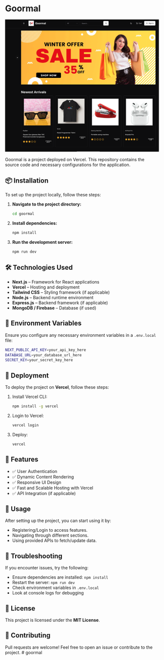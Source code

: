 # Goormal

![Goormal Preview](public/images/goormal.png)

Goormal is a project deployed on Vercel. This repository contains the source code and necessary configurations for the application.

## 📦 Installation

To set up the project locally, follow these steps:

1. **Navigate to the project directory:**
   ```sh
   cd goormal
   ```
2. **Install dependencies:**
   ```sh
   npm install
   ```
3. **Run the development server:**
   ```sh
   npm run dev
   ```

## 🛠️ Technologies Used

- **Next.js** – Framework for React applications
- **Vercel** – Hosting and deployment
- **Tailwind CSS** – Styling framework (if applicable)
- **Node.js** – Backend runtime environment
- **Express.js** – Backend framework (if applicable)
- **MongoDB / Firebase** – Database (if used)

## 📄 Environment Variables

Ensure you configure any necessary environment variables in a `.env.local` file:

```sh
NEXT_PUBLIC_API_KEY=your_api_key_here
DATABASE_URL=your_database_url_here
SECRET_KEY=your_secret_key_here
```

## 🚀 Deployment

To deploy the project on **Vercel**, follow these steps:

1. Install Vercel CLI:
   ```sh
   npm install -g vercel
   ```
2. Login to Vercel:
   ```sh
   vercel login
   ```
3. Deploy:
   ```sh
   vercel
   ```

## 🧩 Features

- ✅ User Authentication
- ✅ Dynamic Content Rendering
- ✅ Responsive UI Design
- ✅ Fast and Scalable Hosting with Vercel
- ✅ API Integration (if applicable)

## 📝 Usage

After setting up the project, you can start using it by:

- Registering/Login to access features.
- Navigating through different sections.
- Using provided APIs to fetch/update data.

## 🐞 Troubleshooting

If you encounter issues, try the following:

- Ensure dependencies are installed: `npm install`
- Restart the server: `npm run dev`
- Check environment variables in `.env.local`
- Look at console logs for debugging

## 📜 License

This project is licensed under the **MIT License**.

## 🤝 Contributing

Pull requests are welcome! Feel free to open an issue or contribute to the project.
#   g o o r m a l 
 
 